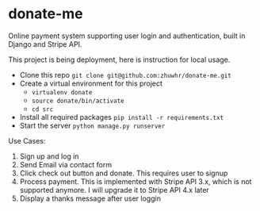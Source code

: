 # donate-me
Online payment system supporting user login and authentication, built in Django and Stripe API.

This project is being deployment, here is instruction for local usage.

- Clone this repo `git clone git@github.com:zhuwhr/donate-me.git`
- Create a virtual environment for this project
  - `virtualenv donate`
  - `source donate/bin/activate`
  - `cd src`
- Install all required packages  `pip install -r requirements.txt`
- Start the server  `python manage.py runserver`

Use Cases:
1. Sign up and log in
2. Send Email via contact form
3. Click check out button and donate. This requires user to signup
4. Process payment. This is implemented with Stripe API 3.x, which is not supported anymore. I will upgrade it to Stripe API 4.x later
5. Display a thanks message after user loggin

